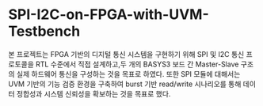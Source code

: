 # SPI-I2C-on-FPGA-with-UVM-Testbench
본 프로젝트는 FPGA 기반의 디지털 통신 시스템을 구현하기 위해 SPI 및 I2C 통신 프로토콜을 RTL 수준에서 직접 설계하고,두 개의 BASYS3 보드 간 Master-Slave 구조의 실제 하드웨어 통신을 구성하는 것을 목표로 하였다. 또한 SPI 모듈에 대해서는 UVM 기반의 기능 검증 환경을 구축하여 burst 기반 read/write 시나리오를 통해 데이터 정합성과 시스템 신뢰성을 확보하는 것을 목표로 했다.
